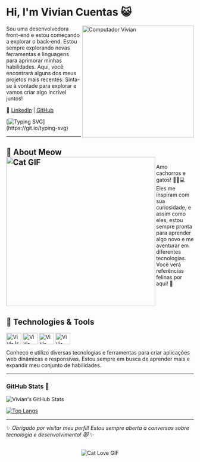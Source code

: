 # Hi, I'm Vivian Cuentas 😺

<img src="https://raw.githubusercontent.com/MicaelliMedeiros/micaellimedeiros/master/image/computer-illustration.png" min-width="300px" max-width="300px" width="300px" align="right" alt="Computador Vivian">

Sou uma desenvolvedora front-end e estou começando a explorar o back-end. Estou sempre explorando novas ferramentas e linguagens para aprimorar minhas habilidades. Aqui, você encontrará alguns dos meus projetos mais recentes. Sinta-se à vontade para explorar e vamos criar algo incrível juntos!

🔗 [LinkedIn](https://www.linkedin.com/in/vivianrc_c) | [GitHub](https://github.com/vivianrcc)

[![Typing SVG](https://readme-typing-svg.herokuapp.com?color=00FFFF&size=35&center=true&vCenter=true&width=1000&lines=Welcome+to+my+GitHub!;Let's+build+something+great!)](https://git.io/typing-svg)

---

## 🐾 About Meow <img align="left" src="https://media1.tenor.com/m/GOj9ZF_-ZOcAAAAC/cat.gif" alt="Cat GIF" width="400px"/>


Amo cachorros e gatos! 🐶🐱💻 Eles me inspiram com sua curiosidade, e assim como eles, estou sempre pronta para aprender algo novo e me aventurar em diferentes tecnologias. Você verá referências felinas por aqui! 🐾

<br clear="left"/>

## 🚀 Technologies & Tools

<p>
  <img align="center" alt="Vivi-Js" height="30" width="40" src="https://cdn.jsdelivr.net/gh/devicons/devicon/icons/javascript/javascript-original.svg" />
  <img align="center" alt="Vivi-Git" height="30" width="40" src="https://cdn.jsdelivr.net/gh/devicons/devicon/icons/git/git-original.svg"/>
  <img align="center" alt="Vivi-HTML" height="30" width="40" src="https://cdn.jsdelivr.net/gh/devicons/devicon/icons/html5/html5-original.svg"/>
  <img align="center" alt="Vivi-CSS" height="30" width="40" src="https://cdn.jsdelivr.net/gh/devicons/devicon/icons/css3/css3-original.svg" />
</p>

Conheço e utilizo diversas tecnologias e ferramentas para criar aplicações web dinâmicas e responsivas. Estou sempre em busca de aprender mais e expandir meu conjunto de habilidades.

---



### GitHub Stats 🐾
![Vivian's GitHub Stats](https://github-readme-stats.vercel.app/api?username=vivianrcc&show_icons=true&theme=radical)

[![Top Langs](https://github-readme-stats.vercel.app/api/top-langs/?username=vivianrcc&layout=compact&theme=radical)](https://github.com/anuraghazra/github-readme-stats)

---

✨ *Obrigado por visitar meu perfil! Estou sempre aberta a conversas sobre tecnologia e desenvolvimento! 😻* ✨

<br/>

<div align="center" style="margin-top: 20 px;">
  <img src="https://media1.tenor.com/m/nisaHYy8yAYAAAAd/besito-catlove.gif" alt="Cat Love GIF" />
</div>

